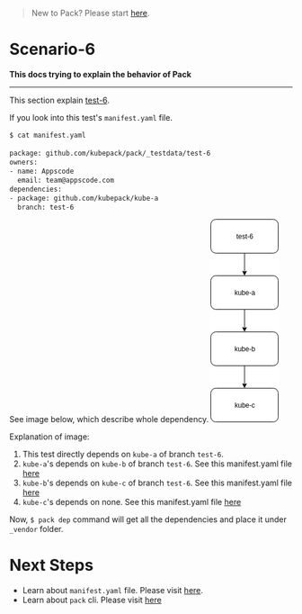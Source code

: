 > New to Pack? Please start [here](/docs/tutorials/README.md).

# Scenario-6

**This docs trying to explain the behavior of Pack**
***

This section explain [test-6](https://github.com/kubepack/pack/tree/master/_testdata/test-6).

If you look into this test's `manifest.yaml` file.

```console
$ cat manifest.yaml

package: github.com/kubepack/pack/_testdata/test-6
owners:
- name: Appscode
  email: team@appscode.com
dependencies:
- package: github.com/kubepack/kube-a
  branch: test-6
```

See image below, which describe whole dependency.
![alt text](/_testdata/test-6/test-6.jpg)

Explanation of image:

1. This test directly depends on `kube-a` of branch `test-6`.
2. `kube-a`'s depends on `kube-b` of branch `test-6`. 
See this manifest.yaml file [here](https://github.com/kubepack/kube-a/blob/test-6/manifest.yaml)
3. `kube-b`'s depends on `kube-c` of branch `test-6`. 
See this manifest.yaml file [here](https://github.com/kubepack/kube-b/blob/test-6/manifest.yaml)
4. `kube-c`'s depends on none. 
See this manifest.yaml file [here](https://github.com/kubepack/kube-c/blob/test-6/manifest.yaml)


Now, `$ pack dep` command will get all the dependencies and place it under `_vendor` folder. 

# Next Steps

- Learn about `manifest.yaml` file. Please visit [here](/docs/tutorials/manifest.md).
- Learn about `pack` cli. Please visit [here](/docs/tutorials/cli.md)

